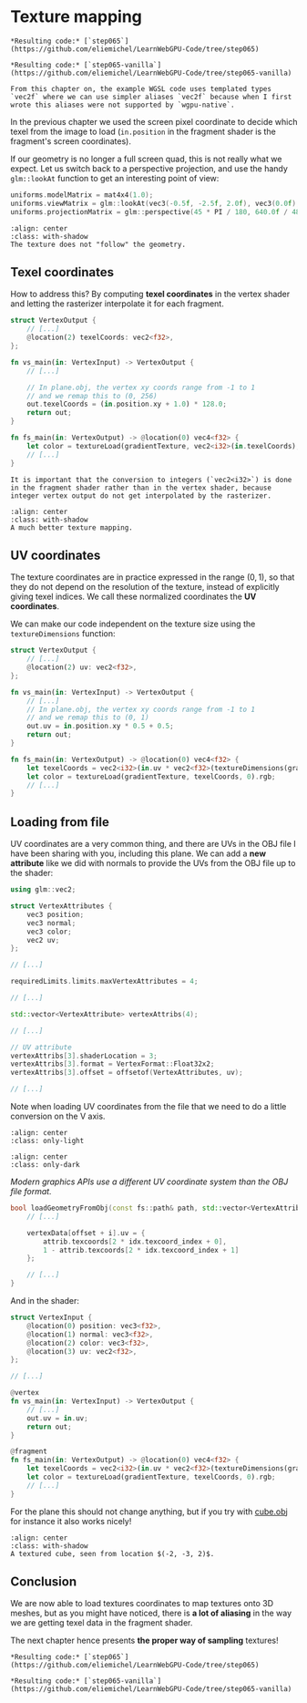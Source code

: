 Texture mapping
===============

````{tab} With webgpu.hpp
*Resulting code:* [`step065`](https://github.com/eliemichel/LearnWebGPU-Code/tree/step065)
````

````{tab} Vanilla webgpu.h
*Resulting code:* [`step065-vanilla`](https://github.com/eliemichel/LearnWebGPU-Code/tree/step065-vanilla)
````

```{admonition} WIP
From this chapter on, the example WGSL code uses templated types `vec2f` where we can use simpler aliases `vec2f` because when I first wrote this aliases were not supported by `wgpu-native`.
```

In the previous chapter we used the screen pixel coordinate to decide which texel from the image to load (`in.position` in the fragment shader is the fragment's screen coordinates).

If our geometry is no longer a full screen quad, this is not really what we expect. Let us switch back to a perspective projection, and use the handy `glm::lookAt` function to get an interesting point of view:

```C++
uniforms.modelMatrix = mat4x4(1.0);
uniforms.viewMatrix = glm::lookAt(vec3(-0.5f, -2.5f, 2.0f), vec3(0.0f), vec3(0, 0, 1)); // the last argument indicates our Up direction convention
uniforms.projectionMatrix = glm::perspective(45 * PI / 180, 640.0f / 480.0f, 0.01f, 100.0f);
```

```{figure} /images/wrong-mapping.png
:align: center
:class: with-shadow
The texture does not "follow" the geometry.
```

Texel coordinates
-----------------

How to address this? By computing **texel coordinates** in the vertex shader and letting the rasterizer interpolate it for each fragment.

```rust
struct VertexOutput {
	// [...]
	@location(2) texelCoords: vec2<f32>,
};

fn vs_main(in: VertexInput) -> VertexOutput {
	// [...]

	// In plane.obj, the vertex xy coords range from -1 to 1
	// and we remap this to (0, 256)
	out.texelCoords = (in.position.xy + 1.0) * 128.0;
	return out;
}

fn fs_main(in: VertexOutput) -> @location(0) vec4<f32> {
	let color = textureLoad(gradientTexture, vec2<i32>(in.texelCoords), 0).rgb;
	// [...]
}
```

```{note}
It is important that the conversion to integers (`vec2<i32>`) is done in the fragment shader rather than in the vertex shader, because integer vertex output do not get interpolated by the rasterizer.
```

```{figure} /images/fixed-mapping.png
:align: center
:class: with-shadow
A much better texture mapping.
```

UV coordinates
--------------

The texture coordinates are in practice expressed in the range $(0,1)$, so that they do not depend on the resolution of the texture, instead of explicitly giving texel indices. We call these normalized coordinates the **UV coordinates**.

We can make our code independent on the texture size using the `textureDimensions` function:

```rust
struct VertexOutput {
	// [...]
	@location(2) uv: vec2<f32>,
};

fn vs_main(in: VertexInput) -> VertexOutput {
	// [...]
	// In plane.obj, the vertex xy coords range from -1 to 1
	// and we remap this to (0, 1)
	out.uv = in.position.xy * 0.5 + 0.5;
	return out;
}

fn fs_main(in: VertexOutput) -> @location(0) vec4<f32> {
	let texelCoords = vec2<i32>(in.uv * vec2<f32>(textureDimensions(gradientTexture)));
	let color = textureLoad(gradientTexture, texelCoords, 0).rgb;
	// [...]
}
```

Loading from file
-----------------

UV coordinates are a very common thing, and there are UVs in the OBJ file I have been sharing with you, including this plane. We can add a **new attribute** like we did with normals to provide the UVs from the OBJ file up to the shader:

```C++
using glm::vec2;

struct VertexAttributes {
	vec3 position;
	vec3 normal;
	vec3 color;
	vec2 uv;
};

// [...]

requiredLimits.limits.maxVertexAttributes = 4;

// [...]

std::vector<VertexAttribute> vertexAttribs(4);

// [...]

// UV attribute
vertexAttribs[3].shaderLocation = 3;
vertexAttribs[3].format = VertexFormat::Float32x2;
vertexAttribs[3].offset = offsetof(VertexAttributes, uv);

// [...]
```

Note when loading UV coordinates from the file that we need to do a little conversion on the V axis.

```{image} /images/uv-coords-light.svg
:align: center
:class: only-light
```

```{image} /images/uv-coords-dark.svg
:align: center
:class: only-dark
```

<p class="align-center">
	<span class="caption-text"><em>Modern graphics APIs use a different UV coordinate system than the OBJ file format.</em></span>
</p>

```C++
bool loadGeometryFromObj(const fs::path& path, std::vector<VertexAttributes>& vertexData) {
	// [...]

	vertexData[offset + i].uv = {
		attrib.texcoords[2 * idx.texcoord_index + 0],
		1 - attrib.texcoords[2 * idx.texcoord_index + 1]
	};

	// [...]
}
```

And in the shader:

```rust
struct VertexInput {
	@location(0) position: vec3<f32>,
	@location(1) normal: vec3<f32>,
	@location(2) color: vec3<f32>,
	@location(3) uv: vec2<f32>,
};

// [...]

@vertex
fn vs_main(in: VertexInput) -> VertexOutput {
	// [...]
	out.uv = in.uv;
	return out;
}

@fragment
fn fs_main(in: VertexOutput) -> @location(0) vec4<f32> {
    let texelCoords = vec2<i32>(in.uv * vec2<f32>(textureDimensions(gradientTexture)));
    let color = textureLoad(gradientTexture, texelCoords, 0).rgb;
    // [...]
}
```

For the plane this should not change anything, but if you try with [cube.obj](../../data/cube.obj) for instance it also works nicely!

```{figure} /images/textured-cube.png
:align: center
:class: with-shadow
A textured cube, seen from location $(-2, -3, 2)$.
```

Conclusion
----------

We are now able to load textures coordinates to map textures onto 3D meshes, but as you might have noticed, there is **a lot of aliasing** in the way we are getting texel data in the fragment shader.

The next chapter hence presents **the proper way of sampling** textures!

````{tab} With webgpu.hpp
*Resulting code:* [`step065`](https://github.com/eliemichel/LearnWebGPU-Code/tree/step065)
````

````{tab} Vanilla webgpu.h
*Resulting code:* [`step065-vanilla`](https://github.com/eliemichel/LearnWebGPU-Code/tree/step065-vanilla)
````

